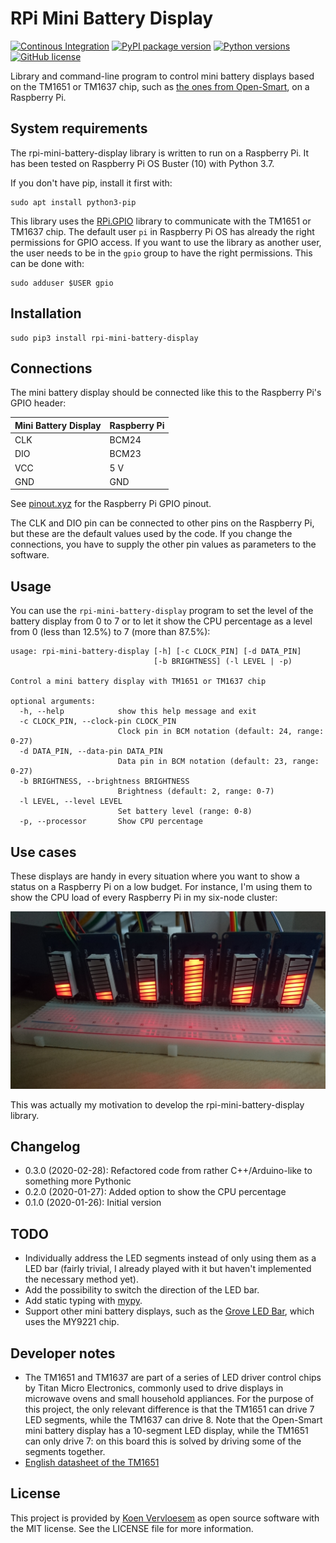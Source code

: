 # RPi Mini Battery Display

[![Continous Integration](https://github.com/koenvervloesem/rpi-mini-battery-display/workflows/Tests/badge.svg)](https://github.com/koenvervloesem/rpi-mini-battery-display/actions)
[![PyPI package version](https://img.shields.io/pypi/v/rpi-mini-battery-display.svg)](https://pypi.org/project/rpi-mini-battery-display)
[![Python versions](https://img.shields.io/pypi/pyversions/rpi-mini-battery-display.svg)](https://www.python.org)
[![GitHub license](https://img.shields.io/github/license/koenvervloesem/rpi-mini-battery-display.svg)](https://github.com/koenvervloesem/rpi-mini-battery-display/blob/master/LICENSE)

Library and command-line program to control mini battery displays based on the TM1651 or TM1637 chip, such as [the ones from Open-Smart](https://aliexpress.com/item/32789343210.html), on a Raspberry Pi.

## System requirements

The rpi-mini-battery-display library is written to run on a Raspberry Pi. It has been tested on Raspberry Pi OS Buster (10) with Python 3.7.

If you don't have pip, install it first with:

```shell
sudo apt install python3-pip
```

This library uses the [RPi.GPIO](https://pypi.org/project/RPi.GPIO/) library to communicate with the TM1651 or TM1637 chip. The default user `pi` in Raspberry Pi OS has already the right permissions for GPIO access. If you want to use the library as another user, the user needs to be in the `gpio` group to have the right permissions. This can be done with:

```shell
sudo adduser $USER gpio
```

## Installation

```shell
sudo pip3 install rpi-mini-battery-display
```

## Connections

The mini battery display should be connected like this to the Raspberry Pi's GPIO header:

Mini Battery Display | Raspberry Pi
-------------------- | ------------
CLK                  | BCM24
DIO                  | BCM23
VCC                  | 5 V
GND                  | GND

See [pinout.xyz](https://pinout.xyz/) for the Raspberry Pi GPIO pinout.

The CLK and DIO pin can be connected to other pins on the Raspberry Pi, but these are the default values used by the code. If you change the connections, you have to supply the other pin values as parameters to the software.

## Usage

You can use the `rpi-mini-battery-display` program to set the level of the battery display from 0 to 7 or to let it show the CPU percentage as a level from 0 (less than 12.5%) to 7 (more than 87.5%):

```shell
usage: rpi-mini-battery-display [-h] [-c CLOCK_PIN] [-d DATA_PIN]
                                [-b BRIGHTNESS] (-l LEVEL | -p)

Control a mini battery display with TM1651 or TM1637 chip

optional arguments:
  -h, --help            show this help message and exit
  -c CLOCK_PIN, --clock-pin CLOCK_PIN
                        Clock pin in BCM notation (default: 24, range: 0-27)
  -d DATA_PIN, --data-pin DATA_PIN
                        Data pin in BCM notation (default: 23, range: 0-27)
  -b BRIGHTNESS, --brightness BRIGHTNESS
                        Brightness (default: 2, range: 0-7)
  -l LEVEL, --level LEVEL
                        Set battery level (range: 0-8)
  -p, --processor       Show CPU percentage
```

## Use cases

These displays are handy in every situation where you want to show a status on a Raspberry Pi on a low budget. For instance, I'm using them to show the CPU load of every Raspberry Pi in my six-node cluster:

![Six displays](https://github.com/koenvervloesem/rpi-mini-battery-display/raw/master/six-displays.jpg)

This was actually my motivation to develop the rpi-mini-battery-display library.

## Changelog

* 0.3.0 (2020-02-28): Refactored code from rather C++/Arduino-like to something more Pythonic
* 0.2.0 (2020-01-27): Added option to show the CPU percentage
* 0.1.0 (2020-01-26): Initial version

## TODO

* Individually address the LED segments instead of only using them as a LED bar (fairly trivial, I already played with it but haven't implemented the necessary method yet).
* Add the possibility to switch the direction of the LED bar.
* Add static typing with [mypy](http://mypy-lang.org/).
* Support other mini battery displays, such as the [Grove LED Bar](https://wiki.seeedstudio.com/Grove-LED_Bar/), which uses the MY9221 chip.

## Developer notes

* The TM1651 and TM1637 are part of a series of LED driver control chips by Titan Micro Electronics, commonly used to drive displays in microwave ovens and small household appliances. For the purpose of this project, the only relevant difference is that the TM1651 can drive 7 LED segments, while the TM1637 can drive 8. Note that the Open-Smart mini battery display has a 10-segment LED display, while the TM1651 can only drive 7: on this board this is solved by driving some of the segments together.
* [English datasheet of the TM1651](http://aitendo3.sakura.ne.jp/aitendo_data/product_img/ic/LED-driver/TM1651_%20V1.2/TM1651_V1.1_EN.pdf)

## License

This project is provided by [Koen Vervloesem](mailto:koen@vervloesem.eu) as open source software with the MIT license. See the LICENSE file for more information.
